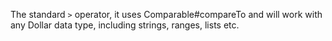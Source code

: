 The standard `>` operator, it uses Comparable#compareTo and will work with any Dollar data type, including strings, ranges, lists etc.